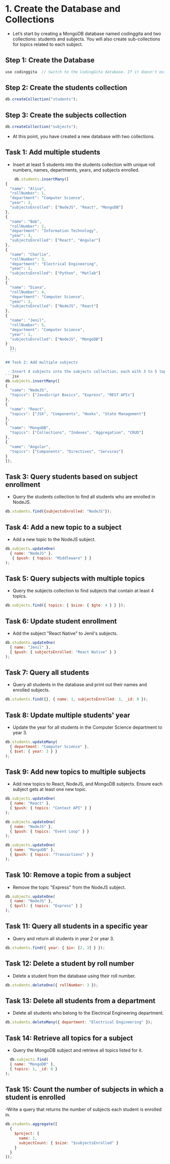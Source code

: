 # 1. Create the Database and Collections

- Let’s start by creating a MongoDB database named codinggita and two collections: students and subjects. You will also create sub-collections for topics related to each subject. 
 
 ## Step 1: Create the Database

```jsx 
use codinggita  // Switch to the CodingGita database. If it doesn't exist, MongoDB will create it automatically.
```
## Step 2: Create the students collection
```jsx 
db.createCollection("students");
```

## Step 3: Create the subjects collection

```jsx 
db.createCollection("subjects");
```
- At this point, you have created a new database with two collections.


 ## Task 1: Add multiple students

 - Insert at least 5 students into the students collection with unique roll numbers, names, departments, years, and subjects enrolled.

  ```jsx 
      db.students.insertMany([
  {
    "name": "Alice",
    "rollNumber": 1,
    "department": "Computer Science",
    "year": 2,
    "subjectsEnrolled": ["NodeJS", "React", "MongoDB"]
  },
  {
    "name": "Bob",
    "rollNumber": 2,
    "department": "Information Technology",
    "year": 3,
    "subjectsEnrolled": ["React", "Angular"]
  },
  {
    "name": "Charlie",
    "rollNumber": 3,
    "department": "Electrical Engineering",
    "year": 1,
    "subjectsEnrolled": ["Python", "Matlab"]
  },
  {
    "name": "Diana",
    "rollNumber": 4,
    "department": "Computer Science",
    "year": 2,
    "subjectsEnrolled": ["NodeJS", "React"]
  },
  {
    "name": "Jenil",
    "rollNumber": 5,
    "department": "Computer Science",
    "year": 1,
    "subjectsEnrolled": ["NodeJS", "MongoDB"]
  }
    ]);
    ```

## Task 2: Add multiple subjects

   - Insert 4 subjects into the subjects collection, each with 3 to 5 topics.
```jsx
db.subjects.insertMany([
  {
    "name": "NodeJS",
    "topics": ["JavaScript Basics", "Express", "REST APIs"]
  },
  {
    "name": "React",
    "topics": ["JSX", "Components", "Hooks", "State Management"]
  },
  {
    "name": "MongoDB",
    "topics": ["Collections", "Indexes", "Aggregation", "CRUD"]
  },
  {
    "name": "Angular",
    "topics": ["Components", "Directives", "Services"]
  }
]);

```

## Task 3: Query students based on subject enrollment

- Query the students collection to find all students who are enrolled in NodeJS.

```jsx
db.students.find({subjectsEnrolled: "NodeJS"});
```

## Task 4: Add a new topic to a subject
- Add a new topic to the NodeJS subject.
```jsx
db.subjects.updateOne(
  { name: "NodeJS" },
   { $push: { topics: "Middleware" } }
);
```

## Task 5: Query subjects with multiple topics

- Query the subjects collection to find subjects that contain at least 4 topics.
``` jsx
db.subjects.find({ topics: { $size: { $gte: 4 } } });

```
 ## Task 6: Update student enrollment

- Add the subject "React Native" to Jenil's subjects.
``` jsx 
db.students.updateOne(
  { name: "Jenil" },
  { $push: { subjectsEnrolled: "React Native" } }
);

```
## Task 7: Query all students
- Query all students in the database and print out their names and enrolled subjects.

```jsx 
db.students.find({}, { name: 1, subjectsEnrolled: 1, _id: 0 });
```

## Task 8: Update multiple students' year

- Update the year for all students in the Computer Science department to year 3.
```jsx
db.students.updateMany(
  { department: "Computer Science" },
  { $set: { year: 3 } }
);
```

## Task 9: Add new topics to multiple subjects
- Add new topics to React, NodeJS, and MongoDB subjects. Ensure each subject gets at least one new topic.
``` jsx 
db.subjects.updateOne(
  { name: "React" },
  { $push: { topics: "Context API" } }
);

db.subjects.updateOne(
  { name: "NodeJS" },
  { $push: { topics: "Event Loop" } }
);

db.subjects.updateOne(
  { name: "MongoDB" },
  { $push: { topics: "Transactions" } }
);
```

## Task 10: Remove a topic from a subject

- Remove the topic "Express" from the NodeJS subject.
```jsx 
db.subjects.updateOne(
  { name: "NodeJS" },
  { $pull: { topics: "Express" } }
);

```
## Task 11: Query all students in a specific year

- Query and return all students in year 2 or year 3.

```jsx 
db.students.find({ year: { $in: [2, 3] } });
```
## Task 12: Delete a student by roll number

- Delete a student from the database using their roll number.

```jsx 
db.students.deleteOne({ rollNumber: 3 });
```

## Task 13: Delete all students from a department

- Delete all students who belong to the Electrical Engineering department.
```jsx 
db.students.deleteMany({ department: "Electrical Engineering" });
```
## Task 14: Retrieve all topics for a subject
- Query the MongoDB subject and retrieve all topics listed for it.
```jsx 
  db.subjects.find(
  { name: "MongoDB" },
  { topics: 1, _id: 0 }
);
```

## Task 15: Count the number of subjects in which a student is enrolled
-Write a query that returns the number of subjects each student is enrolled in.
```jsx
db.students.aggregate([
  {
    $project: {
      name: 1,
      subjectCount: { $size: "$subjectsEnrolled" }
    }
  }
]);
```
